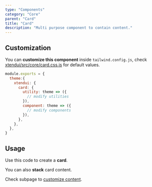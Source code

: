 ```yaml
---
type: "Components"
category: "Core"
parent: "Card"
title: "Card"
description: "Multi purpose component to contain content."
---
```


## Customization

You can **customize this component** inside `tailwind.config.js`, check [xtendui/src/core/card.css.js](https://github.com/minimit/xtendui/blob/master/src/core/card.css.js) for default values.

```jsx
module.exports = {
  theme:{
    xtendui: {
      card: {
        utility: theme => ({
          // modify utilities
        }),
        component: theme => ({
          // modify components
        }),
      },
    },
  },
}
```

## Usage

Use this code to create a **card**.

<demo>
  <demovanilla src="vanilla/components/core/card/usage">
  </demovanilla>
</demo>

You can also **stack** card content.

<demo>
  <demovanilla src="vanilla/components/core/card/usage-stack">
  </demovanilla>
</demo>

Check subpage to [customize content](/components/core/card/content).
